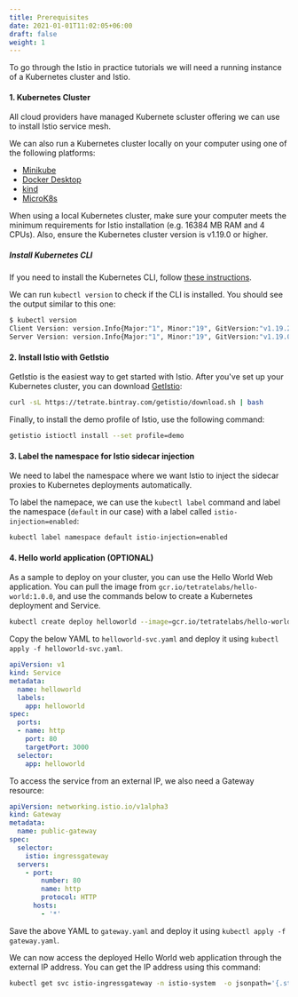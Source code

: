 ```yaml
---
title: Prerequisites
date: 2021-01-01T11:02:05+06:00
draft: false
weight: 1
---
```


To go through the Istio in practice tutorials we will need a running instance of a Kubernetes cluster and Istio.

#### 1. Kubernetes Cluster

All cloud providers have managed Kubernete scluster offering we can use to install Istio service mesh.

We can also run a Kubernetes cluster locally on your computer using one of the following platforms:

- [Minikube](https://istio.io/latest/docs/setup/platform-setup/minikube/)
- [Docker Desktop](https://istio.io/latest/docs/setup/platform-setup/docker/)
- [kind](https://istio.io/latest/docs/setup/platform-setup/kind/)
- [MicroK8s](https://istio.io/latest/docs/setup/platform-setup/microk8s/)

When using a local Kubernetes cluster, make sure your computer meets the minimum requirements for Istio installation (e.g. 16384 MB RAM and 4 CPUs). Also, ensure the Kubernetes cluster version is v1.19.0 or higher.

##### Install Kubernetes CLI

If you need to install the Kubernetes CLI, follow [these instructions](https://kubernetes.io/docs/tasks/tools/install-kubectl/).

We can run `kubectl version` to check if the CLI is installed. You should see the output similar to this one:

```bash
$ kubectl version
Client Version: version.Info{Major:"1", Minor:"19", GitVersion:"v1.19.2", GitCommit:"f5743093fd1c663cb0cbc89748f730662345d44d", GitTreeState:"clean", BuildDate:"2020-09-16T21:51:49Z", GoVersion:"go1.15.2", Compiler:"gc", Platform:"darwin/amd64"}
Server Version: version.Info{Major:"1", Minor:"19", GitVersion:"v1.19.0", GitCommit:"e19964183377d0ec2052d1f1fa930c4d7575bd50", GitTreeState:"clean", BuildDate:"2020-08-26T14:23:04Z", GoVersion:"go1.15", Compiler:"gc", Platform:"linux/amd64"}
```

#### 2. Install Istio with GetIstio 

GetIstio is the easiest way to get started with Istio. After you've set up your Kubernetes cluster, you can download [GetIstio](https://getistio.io):

```sh
curl -sL https://tetrate.bintray.com/getistio/download.sh | bash
```

Finally, to install the demo profile of Istio, use the following command:

```sh
getistio istioctl install --set profile=demo
```

#### 3. Label the namespace for Istio sidecar injection

We need to label the namespace where we want Istio to inject the sidecar proxies to Kubernetes deployments automatically. 

To label the namepace, we can use the `kubectl label` command and label the namespace (`default` in our case) with a label called `istio-injection=enabled`:

```sh
kubectl label namespace default istio-injection=enabled
```

#### 4. Hello world application (OPTIONAL)

As a sample to deploy on your cluster, you can use the Hello World Web application. You can pull the image from `gcr.io/tetratelabs/hello-world:1.0.0`, and use the commands below to create a Kubernetes deployment and Service.

```sh
kubectl create deploy helloworld --image=gcr.io/tetratelabs/hello-world:1.0.0 --port=3000
```

Copy the below YAML to `helloworld-svc.yaml` and deploy it using `kubectl apply -f helloworld-svc.yaml`.

```yaml
apiVersion: v1
kind: Service
metadata:
  name: helloworld
  labels:
    app: helloworld
spec:
  ports:
  - name: http
    port: 80
    targetPort: 3000
  selector:
    app: helloworld
```

To access the service from an external IP, we also need a Gateway resource:

```yaml
apiVersion: networking.istio.io/v1alpha3
kind: Gateway
metadata:
  name: public-gateway
spec:
  selector:
    istio: ingressgateway
  servers:
    - port:
        number: 80
        name: http
        protocol: HTTP
      hosts:
        - '*'
```

Save the above YAML to `gateway.yaml` and deploy it using `kubectl apply -f gateway.yaml`.

We can now access the deployed Hello World web application through the external IP address. You can get the IP address using this command:

```sh
kubectl get svc istio-ingressgateway -n istio-system  -o jsonpath='{.status.loadBalancer.ingress[0].ip}'
```